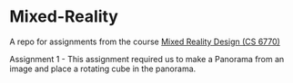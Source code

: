 # Mixed-Reality
A repo for assignments from the course <a href="http://ael.gatech.edu/mrdesignclass/syllabus/" target="_blank">Mixed Reality Design (CS 6770)</a>

Assignment 1 -
This assignment required us to make a Panorama from an image and place a rotating cube in the panorama. 
